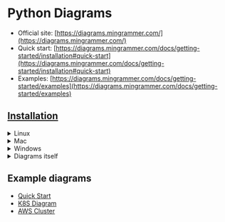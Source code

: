 # Python Diagrams
* Official site: [https://diagrams.mingrammer.com/](https://diagrams.mingrammer.com/)
* Quick start: [https://diagrams.mingrammer.com/docs/getting-started/installation#quick-start](https://diagrams.mingrammer.com/docs/getting-started/installation#quick-start)
* Examples: [https://diagrams.mingrammer.com/docs/getting-started/examples](https://diagrams.mingrammer.com/docs/getting-started/examples)
## [Installation](https://diagrams.mingrammer.com/docs/getting-started/installation)
<details>
<summary>Linux</summary>

```bash
#> Linux
sudo apt-get install -y graphviz
```

</details>

<details>
<summary>Mac</summary>

```bash
#> Mac
brew install graphviz
```

</details>

<details>
<summary>Windows</summary>

```bash
#> Windows
choco install python3
choco install graphviz
```

</details>

<details>
<summary>Diagrams itself</summary>

```bash
# Tool
#> using pip (pip3)
#pip install diagrams
#> using poetry
#poetry add diagrams
#> using pipenv
pipenv install diagrams
pipenv shell
```
</details>

## Example diagrams
* [Quick Start](quick-start-diagram.py)
* [K8S Diagram](k8s-diagram.py)
* [AWS Cluster](aws-cluster.py)
